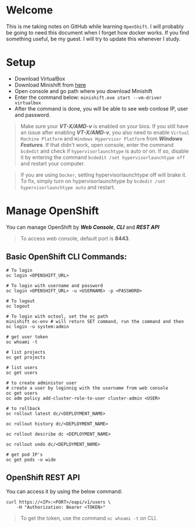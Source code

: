 # Welcome
This is me taking notes on GitHub while learning `OpenShift`. I will probably be going to need this document when I forget how docker works. If you find something useful, be my guest. I will try to update this whenever I study.

# Setup
- Download VirtualBox
- Download Minishift from [here](https://github.com/minishift/minishift/releases)
- Open console and go path where you download Minishift
- Enter the command below:
  `minishift.exe start --vm-driver virtualbox`
- After the command is done, you will be able to see web conlose IP, user and password.

> Make sure your ***VT-X/AMD-v*** is enabled on your bios.
> If you still have an issue after enabling ***VT-X/AMD-v***, you also need to enable `Virtual Machine Platform` and `Windows Hypervisor Platform` from ***Windows Features***.
> If that didn't work, open console, enter the command `bcdedit` and check if `hypervisorlaunchtype` is auto or on. If so, disable it by entering the command `bcdedit /set hypervisorlaunchtype off` and restart your computer.

> If you are using `Docker`, setting hypervisorlaunchtype off will brake it. To fix, simply turn on hypervisorlaunchtype by `bcdedit /set hypervisorlaunchtype auto` and restart.

# Manage OpenShift
You can manage OpenShift by ***Web Console***, ***CLI*** and ***REST API***

> To access web console, default port is **8443**.

## Basic OpenShift CLI Commands:
```
# To login
oc login <OPENSHIFT_URL>

# To login with username and password
oc login <OPENSHIFT_URL> -u <USERNAME> -p <PASSWORD>

# To logout
oc logout

# To login with octool, set the oc path
minishift oc-env # will return SET command, run the command and then
oc login -u system:admin

# get user token
oc whoami -t

# list projects
oc get projects

# list users
oc get users

# to create administor user
# create a user by loginnig with the username from web console
oc get users
oc adm policy add-cluster-role-to-user cluster-admin <USER>

# to rollback
oc rollout latest dc/<DEPLOYMENT_NAME>

oc rollout history dc/<DEPLOYMENT_NAME>

oc rollout describe dc <DEPLOYMENT_NAME>

oc rollout undo dc/<DEPLOYMENT_NAME>

# get pod IP's
oc get pods -o wide
```

## OpenShift REST API
You can access it by using the below command:
```
curl https://<IP>:<PORT>/oapi/v1/users \
    -H "Authorization: Bearer <TOKEN>"
```

> To get the token, use the command `oc whoami -t` on CLI.
